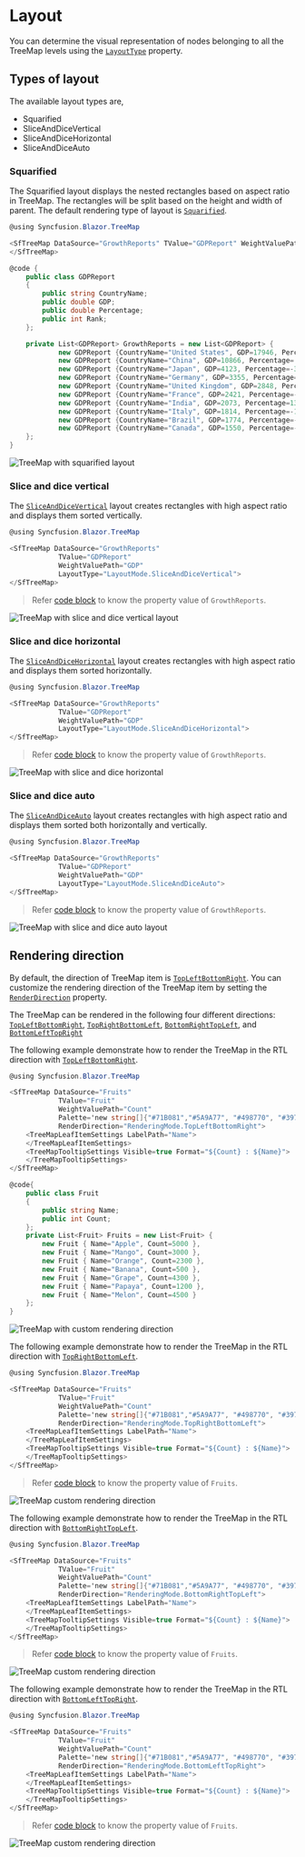 # Layout

You can determine the visual representation of nodes belonging to all the TreeMap levels using the [`LayoutType`](https://help.syncfusion.com/cr/blazor/Syncfusion.Blazor.TreeMap.SfTreeMap-1.html#Syncfusion_Blazor_TreeMap_SfTreeMap_1_LayoutType) property.

## Types of layout

The available layout types are,

* Squarified
* SliceAndDiceVertical
* SliceAndDiceHorizontal
* SliceAndDiceAuto

### Squarified

The Squarified layout displays the nested rectangles based on aspect ratio in TreeMap. The rectangles will be split based on the height and width of parent. The default rendering type of layout is [`Squarified`](https://help.syncfusion.com/cr/aspnetcore-blazor/Syncfusion.Blazor.TreeMap.LayoutMode.html).

```csharp
@using Syncfusion.Blazor.TreeMap

<SfTreeMap DataSource="GrowthReports" TValue="GDPReport" WeightValuePath="GDP">
</SfTreeMap>

@code {
    public class GDPReport
    {
        public string CountryName;
        public double GDP;
        public double Percentage;
        public int Rank;
    };

    private List<GDPReport> GrowthReports = new List<GDPReport> {
            new GDPReport {CountryName="United States", GDP=17946, Percentage=11.08, Rank=1},
            new GDPReport {CountryName="China", GDP=10866, Percentage= 28.42, Rank=2},
            new GDPReport {CountryName="Japan", GDP=4123, Percentage=-30.78, Rank=3},
            new GDPReport {CountryName="Germany", GDP=3355, Percentage=-5.19, Rank=4},
            new GDPReport {CountryName="United Kingdom", GDP=2848, Percentage=8.28, Rank=5},
            new GDPReport {CountryName="France", GDP=2421, Percentage=-9.69, Rank=6},
            new GDPReport {CountryName="India", GDP=2073, Percentage=13.65, Rank=7},
            new GDPReport {CountryName="Italy", GDP=1814, Percentage=-12.45, Rank=8},
            new GDPReport {CountryName="Brazil", GDP=1774, Percentage=-27.88, Rank=9},
            new GDPReport {CountryName="Canada", GDP=1550, Percentage=-15.02, Rank=10}
    };
}
```

![TreeMap with squarified layout](images/Layout/Squarified.png)

### Slice and dice vertical

The [`SliceAndDiceVertical`](https://help.syncfusion.com/cr/aspnetcore-blazor/Syncfusion.Blazor.TreeMap.LayoutMode.html) layout creates rectangles with high aspect ratio and displays them sorted vertically.

```csharp
@using Syncfusion.Blazor.TreeMap

<SfTreeMap DataSource="GrowthReports"
            TValue="GDPReport"
            WeightValuePath="GDP"
            LayoutType="LayoutMode.SliceAndDiceVertical">
</SfTreeMap>
```

> Refer [code block](#squarified) to know the property value of `GrowthReports`.

![TreeMap with slice and dice vertical layout](images/Layout/SliceAndDiceVertical.png)

### Slice and dice horizontal

The [`SliceAndDiceHorizontal`](https://help.syncfusion.com/cr/aspnetcore-blazor/Syncfusion.Blazor.TreeMap.LayoutMode.html) layout creates rectangles with high aspect ratio and displays them sorted horizontally.

```csharp
@using Syncfusion.Blazor.TreeMap

<SfTreeMap DataSource="GrowthReports"
            TValue="GDPReport"
            WeightValuePath="GDP"
            LayoutType="LayoutMode.SliceAndDiceHorizontal">
</SfTreeMap>
```

> Refer [code block](#squarified) to know the property value of `GrowthReports`.

![TreeMap with slice and dice horizontal](images/Layout/SliceandDiceHorizontal.png)

### Slice and dice auto

The [`SliceAndDiceAuto`](https://help.syncfusion.com/cr/aspnetcore-blazor/Syncfusion.Blazor.TreeMap.LayoutMode.html) layout creates rectangles with high aspect ratio and displays them sorted both horizontally and vertically.

```csharp
@using Syncfusion.Blazor.TreeMap

<SfTreeMap DataSource="GrowthReports"
            TValue="GDPReport"
            WeightValuePath="GDP"
            LayoutType="LayoutMode.SliceAndDiceAuto">
</SfTreeMap>
```

> Refer [code block](#squarified) to know the property value of `GrowthReports`.

![TreeMap with slice and dice auto layout](images/Layout/SliceAndDiceAuto.png)

## Rendering direction

By default, the direction of TreeMap item is [`TopLeftBottomRight`](https://help.syncfusion.com/cr/aspnetcore-blazor/Syncfusion.Blazor.TreeMap.RenderingMode.html). You can customize the rendering direction of the TreeMap item by setting the [`RenderDirection`](https://help.syncfusion.com/cr/blazor/Syncfusion.Blazor.TreeMap.SfTreeMap-1.html#Syncfusion_Blazor_TreeMap_SfTreeMap_1_RenderDirection) property.

The TreeMap can be rendered in the following four different directions:
      [`TopLeftBottomRight`](https://help.syncfusion.com/cr/aspnetcore-blazor/Syncfusion.Blazor.TreeMap.RenderingMode.html),
      [`TopRightBottomLeft`](https://help.syncfusion.com/cr/aspnetcore-blazor/Syncfusion.Blazor.TreeMap.RenderingMode.html),
      [`BottomRightTopLeft`](https://help.syncfusion.com/cr/aspnetcore-blazor/Syncfusion.Blazor.TreeMap.RenderingMode.html), and
      [`BottomLeftTopRight`](https://help.syncfusion.com/cr/aspnetcore-blazor/Syncfusion.Blazor.TreeMap.RenderingMode.html)

The following example demonstrate how to render the TreeMap in the RTL direction with [`TopLeftBottomRight`](https://help.syncfusion.com/cr/aspnetcore-blazor/Syncfusion.Blazor.TreeMap.RenderingMode.html).

```csharp
@using Syncfusion.Blazor.TreeMap

<SfTreeMap DataSource="Fruits"
            TValue="Fruit"
            WeightValuePath="Count"
            Palette='new string[]{"#71B081","#5A9A77", "#498770", "#39776C", "#266665","#124F5E"}'
            RenderDirection="RenderingMode.TopLeftBottomRight">
    <TreeMapLeafItemSettings LabelPath="Name">
    </TreeMapLeafItemSettings>
    <TreeMapTooltipSettings Visible=true Format="${Count} : ${Name}">
    </TreeMapTooltipSettings>
</SfTreeMap>

@code{
    public class Fruit
    {
        public string Name;
        public int Count;
    };
    private List<Fruit> Fruits = new List<Fruit> {
        new Fruit { Name="Apple", Count=5000 },
        new Fruit { Name="Mango", Count=3000 },
        new Fruit { Name="Orange", Count=2300 },
        new Fruit { Name="Banana", Count=500 },
        new Fruit { Name="Grape", Count=4300 },
        new Fruit { Name="Papaya", Count=1200 },
        new Fruit { Name="Melon", Count=4500 }
    };
}
```

![TreeMap with custom rendering direction](images/Internationalization/TopLeftBottomRight.png)

The following example demonstrate how to render the TreeMap in the RTL direction with [`TopRightBottomLeft`](https://help.syncfusion.com/cr/aspnetcore-blazor/Syncfusion.Blazor.TreeMap.RenderingMode.html).

```csharp
@using Syncfusion.Blazor.TreeMap

<SfTreeMap DataSource="Fruits"
            TValue="Fruit"
            WeightValuePath="Count"
            Palette='new string[]{"#71B081","#5A9A77", "#498770", "#39776C", "#266665","#124F5E"}'
            RenderDirection="RenderingMode.TopRightBottomLeft">
    <TreeMapLeafItemSettings LabelPath="Name">
    </TreeMapLeafItemSettings>
    <TreeMapTooltipSettings Visible=true Format="${Count} : ${Name}">
    </TreeMapTooltipSettings>
</SfTreeMap>
```

> Refer [code block](#rendering-direction) to know the property value of `Fruits`.

![TreeMap custom rendering direction](images/Internationalization/TopRightBottomLeft.png)

The following example demonstrate how to render the TreeMap in the RTL direction with [`BottomRightTopLeft`](https://help.syncfusion.com/cr/aspnetcore-blazor/Syncfusion.Blazor.TreeMap.RenderingMode.html).

```csharp
@using Syncfusion.Blazor.TreeMap

<SfTreeMap DataSource="Fruits"
            TValue="Fruit"
            WeightValuePath="Count"
            Palette='new string[]{"#71B081","#5A9A77", "#498770", "#39776C", "#266665","#124F5E"}'
            RenderDirection="RenderingMode.BottomRightTopLeft">
    <TreeMapLeafItemSettings LabelPath="Name">
    </TreeMapLeafItemSettings>
    <TreeMapTooltipSettings Visible=true Format="${Count} : ${Name}">
    </TreeMapTooltipSettings>
</SfTreeMap>
```

> Refer [code block](#rendering-direction) to know the property value of `Fruits`.

![TreeMap custom rendering direction](images/Internationalization/BottomRightTopLeft.png)

The following example demonstrate how to render the TreeMap in the RTL direction with [`BottomLeftTopRight`](https://help.syncfusion.com/cr/aspnetcore-blazor/Syncfusion.Blazor.TreeMap.RenderingMode.html).

```csharp
@using Syncfusion.Blazor.TreeMap

<SfTreeMap DataSource="Fruits"
            TValue="Fruit"
            WeightValuePath="Count"
            Palette='new string[]{"#71B081","#5A9A77", "#498770", "#39776C", "#266665","#124F5E"}'
            RenderDirection="RenderingMode.BottomLeftTopRight">
    <TreeMapLeafItemSettings LabelPath="Name">
    </TreeMapLeafItemSettings>
    <TreeMapTooltipSettings Visible=true Format="${Count} : ${Name}">
    </TreeMapTooltipSettings>
</SfTreeMap>
```

> Refer [code block](#rendering-direction) to know the property value of `Fruits`.

![TreeMap custom rendering direction](images/Internationalization/BottomLeftTopRight.png)
